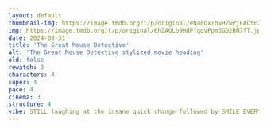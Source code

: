 ```yaml
---
layout: default
thumbnail-img: https://image.tmdb.org/t/p/original/eNaPOxThwH7wPjFACtEzxDGDkSs.png
img: https://image.tmdb.org/t/p/original/6hZAOLb9HdPfqqvPpm5GD2BN7fT.jpg
date: 2024-08-31
title: 'The Great Mouse Detective'
alt: 'The Great Mouse Detective stylized movie heading'
old: false
rewatch: 3
characters: 4
super: 4
pace: 4
cinema: 3
structure: 4
vibe: STILL laughing at the insane quick change followed by SMILE EVERYONE!
---
```

